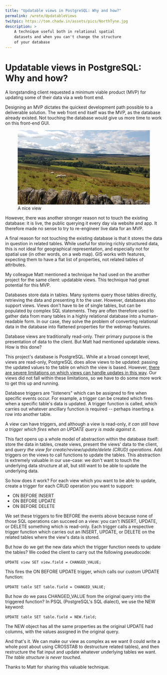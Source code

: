 ```yaml
---
title: "Updatable views in PostgreSQL: Why and how?"
permalink: /wrote/UpdatableViews
twitpic: https://tom.chadw.in/assets/pics/NorthTyne.jpg
description: >
    A technique useful both in relational spatial
    datasets and when you can't change the structure
    of your database
---
```


# Updatable views in PostgreSQL: Why and how?

A longstanding client requested a minimum viable product (MVP) for updating some of their data via a web front end.

Designing an MVP dictates the quickest development path possible to a deliverable solution. The web front end itself was the MVP, as the database already existed. Not touching the database would give us more time to work on this front-end GUI.

<figure>
    <img src="/assets/pics/NorthTyne.jpg" alt="A nice view" />
    <figcaption>A nice view</figcaption>
</figure>

However, there was another stronger reason not to touch the existing database: it is live, the public querying it every day via website and app. It therefore made no sense to try to re-engineer live data for an MVP.

A final reason for not touching the existing database is that it stores the data in question in related tables. While useful for storing richly structured data, this is not ideal for geographical representation, and especially not for spatial use (in other words, on a web map). GIS works with features, expecting them to have a flat list of properties, not related tables of attributes.

My colleague Matt mentioned a technique he had used on the another project for the same client: updatable views. This technique had great potential for this MVP.

Databases store data in tables. Many systems query those tables directly, retrieving the data and presenting it to the user. However, databases also support views. Views don't have to be of single tables, but can be populated by complex SQL statements. They are often therefore used to gather data from many tables in a highly relational database into a human-readable form. In our case, they solve the problem of converting relational data in the database into flattened properties for the webmap features.

Database views are traditionally read-only. Their primary purpose is the presentation of data to the client. But Matt had mentioned updatable views. How is this done?

This project's database is PostgreSQL. While at a broad concept level, views are read-only, PostgreSQL does allow views to be updated: passing the updated values to the table on which the view is based. However, [there are severe limitations on which views can handle updates in this way](https://www.postgresql.org/docs/15/sql-createview.html). Our views did not fall within these limitations, so we have to do some more work to get this up and running.

Database triggers are "listeners" which can be assigned to fire when specific events occur. For example, a trigger can be created which fires when a specific table's data is updated. A trigger function is called, which carries out whatever ancillary function is required -- perhaps inserting a row into another table.

A view can have triggers, and although a view is read-only, *it can still have a trigger which fires when an UPDATE query is made against it*.

This fact opens up a whole model of abstraction within the database itself: store the data in tables, create views, present the views' data to the client, and *query the view for create/review/update/delete (CRUD) operations*. Add triggers on the views to call functions to update the tables. This abstraction is extremely valuable in our use-case: we don't want to touch the underlying data structure at all, but still want to be able to update the underlying data.

So how does it work? For each view which you want to be able to update, create a trigger for each CRUD operation you want to support:

* ON BEFORE INSERT
* ON BEFORE UPDATE
* ON BEFORE DELETE

We set these triggers to fire BEFORE the events above because none of those SQL operations can succeed on a view: you can't INSERT, UPDATE, or DELETE something which is read-only. Each trigger calls a respective trigger function which carries out an INSERT, UPDATE, or DELETE on the related tables where the view's data is stored.

But how do we get the new data which the trigger function needs to update the tables? We coded the client to carry out the following pseudocode:

<code>UPDATE view SET view.field = CHANGED_VALUE;</code>

This fires the ON BEFORE UPDATE trigger, which calls our custom UPDATE function:

<code>UPDATE table SET table.field = CHANGED_VALUE;</code>

But how do we pass CHANGED_VALUE from the original query into the triggered function? In PSQL (PostgreSQL's SQL dialect), we use the NEW keyword:

<code>UPDATE table SET table.field = NEW.field;</code>

The NEW object has all the same properties as the original UPDATE had columns, with the values assigned in the original query.

And that's it. We can make our view as complex as we want (I could write a whole post about using CROSSTAB to destructure related tables), and then restructure the flat input and update whatever underlying tables we want. *The table structure is never touched.*

Thanks to Matt for sharing this valuable technique.